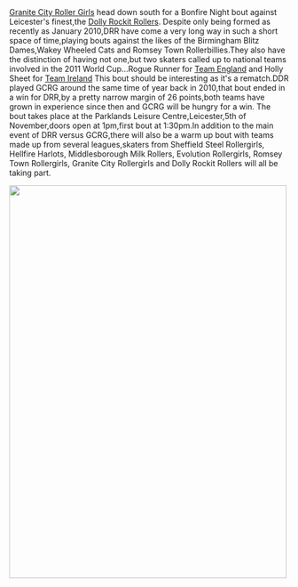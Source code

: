 <html><body><a href="http://www.granitecityrollergirls.org/">Granite City Roller Girls</a> head down south for a Bonfire Night bout against Leicester's finest,the <a href="http://www.dollyrockitrollers.co.uk/">Dolly Rockit Rollers</a>.
Despite only being formed as recently as January 2010,DRR have come a very long way in such a short space of time,playing bouts against the likes of the Birmingham Blitz Dames,Wakey Wheeled Cats and Romsey Town Rollerbillies.They also have the distinction of having not one,but two skaters called up to national teams involved in the 2011 World Cup...Rogue Runner for <a href="http://www.scottishrollerderbyblog.com/posts/2011/10/10/team-england-roller-derby-world-cup-2011/">Team England</a> and Holly Sheet for <a href="http://www.scottishrollerderbyblog.com/posts/2011/10/06/team-ireland-roller-derby-world-cup/">Team Ireland</a>
This bout should be interesting as it's a rematch.DDR played GCRG around the same time of year back in 2010,that bout ended in a win for DRR,by a pretty narrow margin of 26 points,both teams have grown in experience since then and GCRG will be hungry for a win.
The bout takes place at the Parklands Leisure Centre,Leicester,5th of November,doors open at 1pm,first bout at 1:30pm.In addition to the main event of DRR versus GCRG,there will also be a warm up bout with teams made up from several leagues,skaters from Sheffield Steel Rollergirls, Hellfire Harlots, Middlesborough Milk Rollers, Evolution Rollergirls, Romsey Town Rollergirls, Granite City Rollergirls and Dolly Rockit Rollers will all be taking part.

<a href="http://www.scottishrollerderbyblog.com/2011/10/beats-intl-web.jpg"><img src="http://www.scottishrollerderbyblog.com/2011/10/beats-intl-web.jpg" alt="" title="beats-intl-web" width="500" height="707" class="aligncenter size-full wp-image-394"></a>
</body></html>
